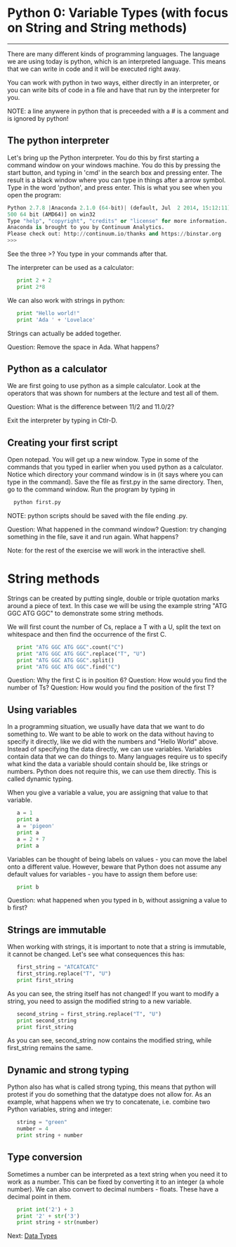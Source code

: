 # Python 0: Variable Types (with focus on String and String methods)

* * * * *

There are many different kinds of programming languages. The language we are using today is python, which is an interpreted language. This means that we can write in code and it will be executed right away. 

You can work with python in two ways, either directly in an interpreter, or you can write bits of code in a file and have that run by the interpreter for you. 

NOTE: a line anywere in python that is preceeded with a # is a comment and is ignored by python!

## The python interpreter

Let's bring up the Python interpreter. You do this by first starting a command window on your windows machine. You do this by pressing the start button, and typing in 'cmd' in the search box and pressing enter. The result is a black window where you can type in things after a arrow symbol. Type in the word 'python', and press enter. This is what you see when you open the program:

```python
Python 2.7.8 |Anaconda 2.1.0 (64-bit)| (default, Jul  2 2014, 15:12:11) [MS
500 64 bit (AMD64)] on win32
Type "help", "copyright", "credits" or "license" for more information.
Anaconda is brought to you by Continuum Analytics.
Please check out: http://continuum.io/thanks and https://binstar.org
>>>
```

See the three >? You type in your commands after that.

The interpreter can be used as a calculator:

```python
   print 2 + 2
   print 2*8
```

We can also work with strings in python:

```python
   print "Hello world!"
   print 'Ada ' + 'Lovelace'
```
Strings can actually be added together.

Question: Remove the space in Ada. What happens?

## Python as a calculator
We are first going to use python as a simple calculator. Look at the operators that was shown for numbers at the lecture and test all of them.

Question: What is the difference between 11/2 and 11.0/2?

Exit the interpreter by typing in Ctlr-D.

## Creating your first script

Open notepad. You will get up a new window. Type in some of the commands that you typed in earlier when you used python as a calculator. Notice which directory your command window is in (it says where you can type in the command). Save the file as first.py in the same directory. Then, go to the command window. Run the program by typing in

```python
  python first.py
```

NOTE: python scripts should be saved with the file ending .py. 

Question: What happened in the command window?
Question: try changing something in the file, save it and run again. What happens?

Note: for the rest of the exercise we will work in the interactive shell.

# String methods

Strings can be created by putting single, double or triple quotation marks around a piece of text. In this case we will be using the example string "ATG GGC ATG GGC" to demonstrate some string methods.

We will first count the number of Cs, replace a T with a U, split the text on whitespace and then find the occurrence of the first C.

```python
   print "ATG GGC ATG GGC".count("C")
   print "ATG GGC ATG GGC".replace("T", "U")
   print "ATG GGC ATG GGC".split()
   print "ATG GGC ATG GGC".find("C")
```

Question: Why the first C is in position 6?
Question: How would you find the number of Ts?
Question: How would you find the position of the first T?

## Using variables

In a programming situation, we usually have data that we want to do something to. We want to be able to work on the data without having to specify it directly, like we did with the numbers and "Hello World" above. Instead of specifying the data directly, we can use variables. Variables contain data that we can do things to. Many languages require us to specify what kind the data a variable should contain should be, like strings or numbers. Python does not require this, we can use them directly. This is called dynamic typing.

When you give a variable a value, you are assigning that value to that variable. 

```python
   a = 1
   print a
   a = 'pigeon'
   print a
   a = 2 + 7 
   print a
```

Variables can be thought of being labels on values - you can move the label onto a different value. However, beware that Python does not assume any default values for variables - you have to assign them before use:

```python
   print b
```
Question: what happened when you typed in b, without assigning a value to b first?

## Strings are immutable

When working with strings, it is important to note that a string is immutable, it cannot be changed. Let's see what consequences this has:

```python
   first_string = "ATCATCATC"
   first_string.replace("T", "U")
   print first_string
```

As you can see, the string itself has not changed! If you want to modify a string, you need to assign the modified string to a new variable.

```python
   second_string = first_string.replace("T", "U")
   print second_string
   print first_string
```

As you can see, second_string now contains the modified string, while first_string remains the same.


## Dynamic and strong typing

Python also has what is called strong typing, this means that python will protest if you do something that the datatype does not allow for. As an example, what happens when we try to concatenate, i.e. combine two Python variables, string and integer:

```python
   string = "green"
   number = 4
   print string + number 
```

## Type conversion

Sometimes a number can be interpreted as a text string when you need it to work as a number. This can be fixed by converting it to an integer (a whole number). We can also convert to decimal numbers - floats. These have a decimal point in them.

```python
   print int('2') + 3
   print '2' + str('3')
   print string + str(number)
```

Next: [Data Types](1_Data_Types.md)
